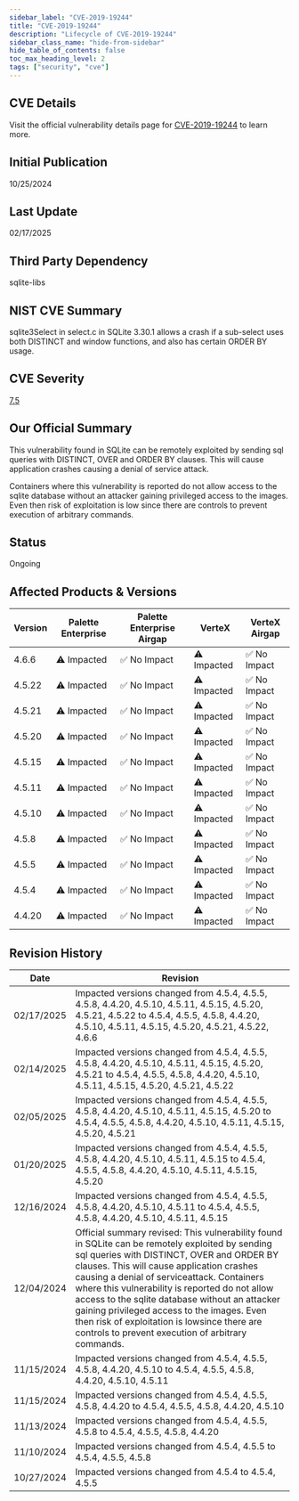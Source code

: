 ```yaml
---
sidebar_label: "CVE-2019-19244"
title: "CVE-2019-19244"
description: "Lifecycle of CVE-2019-19244"
sidebar_class_name: "hide-from-sidebar"
hide_table_of_contents: false
toc_max_heading_level: 2
tags: ["security", "cve"]
---
```


## CVE Details

Visit the official vulnerability details page for [CVE-2019-19244](https://nvd.nist.gov/vuln/detail/cve-2019-19244) to learn more.

## Initial Publication

10/25/2024

## Last Update

02/17/2025

## Third Party Dependency 

sqlite-libs


## NIST CVE Summary

sqlite3Select in select.c in SQLite 3.30.1 allows a crash if a sub-select uses both DISTINCT and window functions, and also has certain ORDER BY usage.

## CVE Severity

[7.5](https://nvd.nist.gov/vuln/detail/cve-2019-19244)

## Our Official Summary

This vulnerability found in SQLite can be remotely exploited by sending sql queries with DISTINCT, OVER and ORDER BY clauses. This will cause application crashes causing a denial of service
attack. 

Containers where this vulnerability is reported do not allow access to the sqlite database without an attacker gaining privileged access to the images. Even then risk of exploitation is low
since there are controls to prevent execution of arbitrary commands. 


## Status

Ongoing

## Affected Products & Versions

| Version | Palette Enterprise | Palette Enterprise Airgap | VerteX | VerteX Airgap |
| - | -------- | -------- | -------- | -------- |
| 4.6.6 | ⚠️ Impacted | ✅ No Impact | ⚠️ Impacted | ✅ No Impact |
| 4.5.22 | ⚠️ Impacted | ✅ No Impact | ⚠️ Impacted | ✅ No Impact |
| 4.5.21 | ⚠️ Impacted | ✅ No Impact | ⚠️ Impacted | ✅ No Impact |
| 4.5.20 | ⚠️ Impacted | ✅ No Impact | ⚠️ Impacted | ✅ No Impact |
| 4.5.15 | ⚠️ Impacted | ✅ No Impact | ⚠️ Impacted | ✅ No Impact |
| 4.5.11 | ⚠️ Impacted | ✅ No Impact | ⚠️ Impacted | ✅ No Impact |
| 4.5.10 | ⚠️ Impacted | ✅ No Impact | ⚠️ Impacted | ✅ No Impact |
| 4.5.8 | ⚠️ Impacted | ✅ No Impact | ⚠️ Impacted | ✅ No Impact |
| 4.5.5 | ⚠️ Impacted | ✅ No Impact | ⚠️ Impacted | ✅ No Impact |
| 4.5.4 | ⚠️ Impacted | ✅ No Impact | ⚠️ Impacted | ✅ No Impact |
| 4.4.20 | ⚠️ Impacted | ✅ No Impact | ⚠️ Impacted | ✅ No Impact |


## Revision History

| Date | Revision |
| --- | --- |
| 02/17/2025 | Impacted versions changed from 4.5.4, 4.5.5, 4.5.8, 4.4.20, 4.5.10, 4.5.11, 4.5.15, 4.5.20, 4.5.21, 4.5.22 to 4.5.4, 4.5.5, 4.5.8, 4.4.20, 4.5.10, 4.5.11, 4.5.15, 4.5.20, 4.5.21, 4.5.22, 4.6.6 |
| 02/14/2025 | Impacted versions changed from 4.5.4, 4.5.5, 4.5.8, 4.4.20, 4.5.10, 4.5.11, 4.5.15, 4.5.20, 4.5.21 to 4.5.4, 4.5.5, 4.5.8, 4.4.20, 4.5.10, 4.5.11, 4.5.15, 4.5.20, 4.5.21, 4.5.22 |
| 02/05/2025 | Impacted versions changed from 4.5.4, 4.5.5, 4.5.8, 4.4.20, 4.5.10, 4.5.11, 4.5.15, 4.5.20 to 4.5.4, 4.5.5, 4.5.8, 4.4.20, 4.5.10, 4.5.11, 4.5.15, 4.5.20, 4.5.21 |
| 01/20/2025 | Impacted versions changed from 4.5.4, 4.5.5, 4.5.8, 4.4.20, 4.5.10, 4.5.11, 4.5.15 to 4.5.4, 4.5.5, 4.5.8, 4.4.20, 4.5.10, 4.5.11, 4.5.15, 4.5.20 |
| 12/16/2024 | Impacted versions changed from 4.5.4, 4.5.5, 4.5.8, 4.4.20, 4.5.10, 4.5.11 to 4.5.4, 4.5.5, 4.5.8, 4.4.20, 4.5.10, 4.5.11, 4.5.15 |
| 12/04/2024 | Official summary revised: This vulnerability found in SQLite can be remotely exploited by sending sql queries with DISTINCT, OVER and ORDER BY clauses. This will cause application crashes causing a denial of serviceattack. Containers where this vulnerability is reported do not allow access to the sqlite database without an attacker gaining privileged access to the images. Even then risk of exploitation is lowsince there are controls to prevent execution of arbitrary commands.  |
| 11/15/2024 | Impacted versions changed from 4.5.4, 4.5.5, 4.5.8, 4.4.20, 4.5.10 to 4.5.4, 4.5.5, 4.5.8, 4.4.20, 4.5.10, 4.5.11 |
| 11/15/2024 | Impacted versions changed from 4.5.4, 4.5.5, 4.5.8, 4.4.20 to 4.5.4, 4.5.5, 4.5.8, 4.4.20, 4.5.10 |
| 11/13/2024 | Impacted versions changed from 4.5.4, 4.5.5, 4.5.8 to 4.5.4, 4.5.5, 4.5.8, 4.4.20 |
| 11/10/2024 | Impacted versions changed from 4.5.4, 4.5.5 to 4.5.4, 4.5.5, 4.5.8 |
| 10/27/2024 | Impacted versions changed from 4.5.4 to 4.5.4, 4.5.5 |
